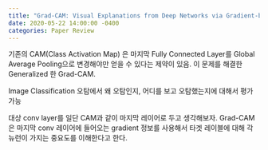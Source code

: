 ```yaml
---
title: "Grad-CAM: Visual Explanations from Deep Networks via Gradient-based Localization"
date: 2020-05-22 14:00:00 -0400
categories: Paper Review
---
```


기존의 CAM(Class Activation Map) 은 마지막 Fully Connected Layer를 Global Average Pooling으로 변경해야만 얻을 수 있다는 제약이 있음.
이 문제를 해결한 Generalized 한 Grad-CAM.

Image Classification 오탐에서 왜 오탐인지, 어디를 보고 오탐했는지에 대해서 평가 가능

대상 conv layer를 일단 CAM과 같이 마지막 레이어로 두고 생각해보자. Grad-CAM은 마지막 conv 레이어에 들어오는 gradient 정보를 사용해서 타겟 레이블에 대해 각 뉴런이 가지는 중요도를 이해한다고 한다.
